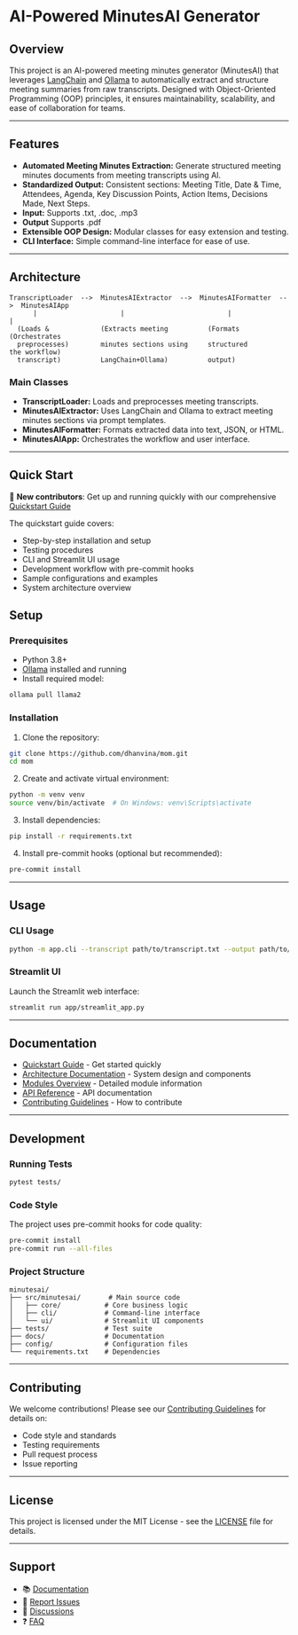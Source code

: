 # AI-Powered MinutesAI Generator

## Overview
This project is an AI-powered meeting minutes generator (MinutesAI) that leverages [LangChain](https://python.langchain.com/docs/) and [Ollama](https://ollama.com/) to automatically extract and structure meeting summaries from raw transcripts. Designed with Object-Oriented Programming (OOP) principles, it ensures maintainability, scalability, and ease of collaboration for teams.

---

## Features
- **Automated Meeting Minutes Extraction:** Generate structured meeting minutes documents from meeting transcripts using AI.
- **Standardized Output:** Consistent sections: Meeting Title, Date & Time, Attendees, Agenda, Key Discussion Points, Action Items, Decisions Made, Next Steps.
- **Input:** Supports .txt, .doc, .mp3
- **Output** Supports .pdf
- **Extensible OOP Design:** Modular classes for easy extension and testing.
- **CLI Interface:** Simple command-line interface for ease of use.

---

## Architecture
```
TranscriptLoader  -->  MinutesAIExtractor  -->  MinutesAIFormatter  -->  MinutesAIApp
      |                     |                          |                      |
  (Loads &             (Extracts meeting          (Formats              (Orchestrates
  preprocesses)        minutes sections using     structured             the workflow)
  transcript)          LangChain+Ollama)          output)
```

### Main Classes
- **TranscriptLoader:** Loads and preprocesses meeting transcripts.
- **MinutesAIExtractor:** Uses LangChain and Ollama to extract meeting minutes sections via prompt templates.
- **MinutesAIFormatter:** Formats extracted data into text, JSON, or HTML.
- **MinutesAIApp:** Orchestrates the workflow and user interface.

---

## Quick Start
🚀 **New contributors**: Get up and running quickly with our comprehensive [Quickstart Guide](docs/quickstart_guide.md)

The quickstart guide covers:
- Step-by-step installation and setup
- Testing procedures
- CLI and Streamlit UI usage
- Development workflow with pre-commit hooks
- Sample configurations and examples
- System architecture overview

## Setup

### Prerequisites
- Python 3.8+
- [Ollama](https://ollama.com/) installed and running
- Install required model:
```bash
ollama pull llama2
```

### Installation
1. Clone the repository:
```bash
git clone https://github.com/dhanvina/mom.git
cd mom
```

2. Create and activate virtual environment:
```bash
python -m venv venv
source venv/bin/activate  # On Windows: venv\Scripts\activate
```

3. Install dependencies:
```bash
pip install -r requirements.txt
```

4. Install pre-commit hooks (optional but recommended):
```bash
pre-commit install
```

---

## Usage

### CLI Usage
```bash
python -m app.cli --transcript path/to/transcript.txt --output path/to/output.txt
```

### Streamlit UI
Launch the Streamlit web interface:
```bash
streamlit run app/streamlit_app.py
```

---

## Documentation
- [Quickstart Guide](docs/quickstart_guide.md) - Get started quickly
- [Architecture Documentation](docs/architecture.md) - System design and components
- [Modules Overview](docs/modules_overview.md) - Detailed module information
- [API Reference](docs/api.md) - API documentation
- [Contributing Guidelines](CONTRIBUTING.md) - How to contribute

---

## Development

### Running Tests
```bash
pytest tests/
```

### Code Style
The project uses pre-commit hooks for code quality:
```bash
pre-commit install
pre-commit run --all-files
```

### Project Structure
```
minutesai/
├── src/minutesai/       # Main source code
│   ├── core/           # Core business logic
│   ├── cli/            # Command-line interface
│   └── ui/             # Streamlit UI components
├── tests/              # Test suite
├── docs/               # Documentation
├── config/             # Configuration files
└── requirements.txt    # Dependencies
```

---

## Contributing
We welcome contributions! Please see our [Contributing Guidelines](CONTRIBUTING.md) for details on:
- Code style and standards
- Testing requirements
- Pull request process
- Issue reporting

---

## License
This project is licensed under the MIT License - see the [LICENSE](LICENSE) file for details.

---

## Support
- 📚 [Documentation](docs/)
- 🐛 [Report Issues](https://github.com/dhanvina/mom/issues)
- 💬 [Discussions](https://github.com/dhanvina/mom/discussions)
- ❓ [FAQ](docs/faq.md)
